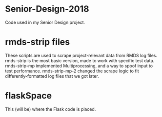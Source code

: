 # Senior-Design-2018
Code used in my Senior Design project.

# rmds-strip files
These scripts are used to scrape project-relevant data from RMDS log files.
rmds-strip is the most basic version, made to work with specific test data.
rmds-strip-mp implemented Multiprocessing, and a way to spoof input to test performance.
rmds-strip-mp-2 changed the scrape logic to fit differently-formatted log files that we got later.

# flaskSpace
This (will be) where the Flask code is placed.

